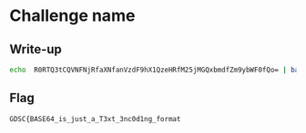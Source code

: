 # Challenge name

## Write-up

```bash
echo  R0RTQ3tCQVNFNjRfaXNfanVzdF9hX1QzeHRfM25jMGQxbmdfZm9ybWF0fQo= | base64 -d
```

## Flag

`GDSC{BASE64_is_just_a_T3xt_3nc0d1ng_format`
